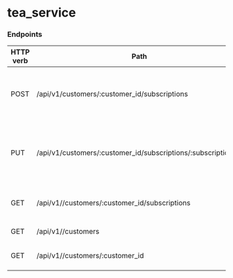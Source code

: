 # tea_service


### Endpoints

HTTP verb   | Path                                                          | Use
------------|---------------------------------------------------------------|-------------------------------------------
POST        | /api/v1/customers/:customer_id/subscriptions | Subscribe a customer to a tea subscription, and create a subscription
PUT         | /api/v1/customers/:customer_id/subscriptions/:subscription_id | Update a customer's tea subscription status to ordered, or canceled)
GET         | /api/v1//customers/:customer_id/subscriptions                 | See customer's total subscriptions
GET         | /api/v1//customers                                            | View all customer's
GET         | /api/v1//customers/:customer_id                               | View one customer's info
